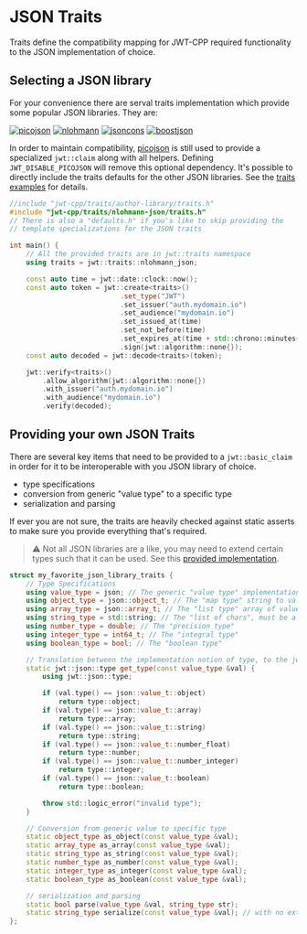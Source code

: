 # JSON Traits

Traits define the compatibility mapping for JWT-CPP required functionality to the JSON implementation of choice.

## Selecting a JSON library

For your convenience there are serval traits implementation which provide some popular JSON libraries. They are:

[![picojson][picojson]](https://github.com/kazuho/picojson)
[![nlohmann][nlohmann]](https://github.com/nlohmann/json)
[![jsoncons][jsoncons]](https://github.com/danielaparker/jsoncons)
[![boostjson][boostjson]](https://github.com/boostorg/json)

[picojson]: https://img.shields.io/endpoint?url=https://raw.githubusercontent.com/Thalhammer/jwt-cpp/badges/traits/kazuho-picojson/shields.json
[nlohmann]: https://img.shields.io/endpoint?url=https://raw.githubusercontent.com/Thalhammer/jwt-cpp/badges/traits/nlohmann-json/shields.json
[jsoncons]: https://img.shields.io/endpoint?url=https://raw.githubusercontent.com/Thalhammer/jwt-cpp/badges/traits/danielaparker-jsoncons/shields.json
[boostjson]: https://img.shields.io/endpoint?url=https://raw.githubusercontent.com/Thalhammer/jwt-cpp/badges/traits/boost-json/shields.json

In order to maintain compatibility, [picojson](https://github.com/kazuho/picojson) is still used to provide a specialized `jwt::claim` along with all helpers. Defining `JWT_DISABLE_PICOJSON` will remove this optional dependency. It's possible to directly include the traits defaults for the other JSON libraries. See the [traits examples](https://github.com/Thalhammer/jwt-cpp/tree/master/example/traits) for details.

```cpp
//include "jwt-cpp/traits/author-library/traits.h"
#include "jwt-cpp/traits/nlohmann-json/traits.h"
// There is also a "defaults.h" if you's like to skip providing the
// template specializations for the JSON traits

int main() {
    // All the provided traits are in jwt::traits namespace
	using traits = jwt::traits::nlohmann_json;

    const auto time = jwt::date::clock::now();
	const auto token = jwt::create<traits>()
						   .set_type("JWT")
						   .set_issuer("auth.mydomain.io")
						   .set_audience("mydomain.io")
						   .set_issued_at(time)
						   .set_not_before(time)
						   .set_expires_at(time + std::chrono::minutes{2} + std::chrono::seconds{15})
						   .sign(jwt::algorithm::none{});
	const auto decoded = jwt::decode<traits>(token);

	jwt::verify<traits>()
		.allow_algorithm(jwt::algorithm::none{})
		.with_issuer("auth.mydomain.io")
		.with_audience("mydomain.io")
		.verify(decoded);
```

## Providing your own JSON Traits

There are several key items that need to be provided to a `jwt::basic_claim` in order for it to be interoperable with you JSON library of choice.

* type specifications
* conversion from generic "value type" to a specific type
* serialization and parsing

If ever you are not sure, the traits are heavily checked against static asserts to make sure you provide everything that's required.

> :warning: Not all JSON libraries are a like, you may need to extend certain types such that it can be used. See this [provided implementation](https://github.com/Thalhammer/jwt-cpp/blob/e6b92cca0b7088027269c481fa244e5c39df88ff/include/jwt-cpp/traits/danielaparker-jsoncons/traits.h#L18).

```cpp
struct my_favorite_json_library_traits {
    // Type Specifications
    using value_type = json; // The generic "value type" implementation, most libraries have one
    using object_type = json::object_t; // The "map type" string to value
    using array_type = json::array_t; // The "list type" array of values
    using string_type = std::string; // The "list of chars", must be a narrow char
    using number_type = double; // The "precision type"
    using integer_type = int64_t; // The "integral type"
    using boolean_type = bool; // The "boolean type"

    // Translation between the implementation notion of type, to the jwt::json::type equivalent
    static jwt::json::type get_type(const value_type &val) {
        using jwt::json::type;

        if (val.type() == json::value_t::object)
            return type::object;
        if (val.type() == json::value_t::array)
            return type::array;
        if (val.type() == json::value_t::string)
            return type::string;
        if (val.type() == json::value_t::number_float)
            return type::number;
        if (val.type() == json::value_t::number_integer)
            return type::integer;
        if (val.type() == json::value_t::boolean)
            return type::boolean;

        throw std::logic_error("invalid type");
    }

    // Conversion from generic value to specific type
    static object_type as_object(const value_type &val);
    static array_type as_array(const value_type &val);
    static string_type as_string(const value_type &val);
    static number_type as_number(const value_type &val);
    static integer_type as_integer(const value_type &val);
    static boolean_type as_boolean(const value_type &val);

    // serialization and parsing
    static bool parse(value_type &val, string_type str);
    static string_type serialize(const value_type &val); // with no extra whitespace, padding or indentation
};
```
